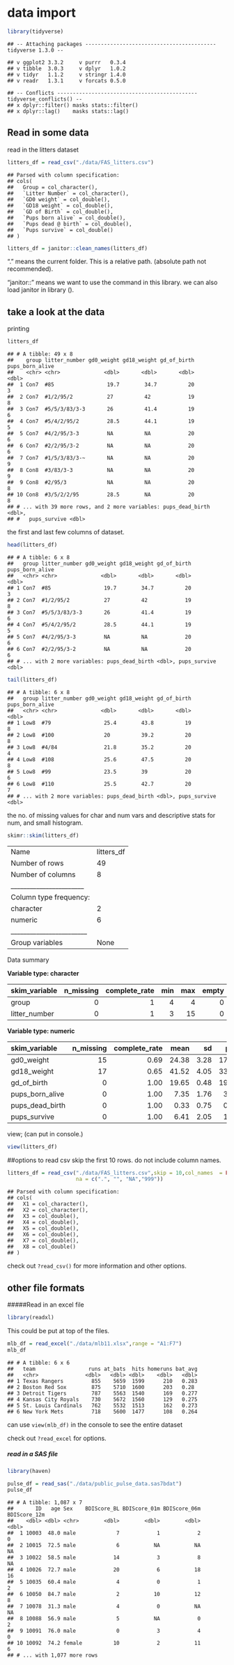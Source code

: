 data import
================

``` r
library(tidyverse)
```

    ## -- Attaching packages ------------------------------------------ tidyverse 1.3.0 --

    ## v ggplot2 3.3.2     v purrr   0.3.4
    ## v tibble  3.0.3     v dplyr   1.0.2
    ## v tidyr   1.1.2     v stringr 1.4.0
    ## v readr   1.3.1     v forcats 0.5.0

    ## -- Conflicts --------------------------------------------- tidyverse_conflicts() --
    ## x dplyr::filter() masks stats::filter()
    ## x dplyr::lag()    masks stats::lag()

## Read in some data

read in the litters dataset

``` r
litters_df = read_csv("./data/FAS_litters.csv")
```

    ## Parsed with column specification:
    ## cols(
    ##   Group = col_character(),
    ##   `Litter Number` = col_character(),
    ##   `GD0 weight` = col_double(),
    ##   `GD18 weight` = col_double(),
    ##   `GD of Birth` = col_double(),
    ##   `Pups born alive` = col_double(),
    ##   `Pups dead @ birth` = col_double(),
    ##   `Pups survive` = col_double()
    ## )

``` r
litters_df = janitor::clean_names(litters_df)
```

“.” means the current folder. This is a relative path. (absolute path
not recommended).

“janitor::” means we want to use the command in this library. we can
also load janitor in library ().

## take a look at the data

printing

``` r
litters_df
```

    ## # A tibble: 49 x 8
    ##    group litter_number gd0_weight gd18_weight gd_of_birth pups_born_alive
    ##    <chr> <chr>              <dbl>       <dbl>       <dbl>           <dbl>
    ##  1 Con7  #85                 19.7        34.7          20               3
    ##  2 Con7  #1/2/95/2           27          42            19               8
    ##  3 Con7  #5/5/3/83/3-3       26          41.4          19               6
    ##  4 Con7  #5/4/2/95/2         28.5        44.1          19               5
    ##  5 Con7  #4/2/95/3-3         NA          NA            20               6
    ##  6 Con7  #2/2/95/3-2         NA          NA            20               6
    ##  7 Con7  #1/5/3/83/3-~       NA          NA            20               9
    ##  8 Con8  #3/83/3-3           NA          NA            20               9
    ##  9 Con8  #2/95/3             NA          NA            20               8
    ## 10 Con8  #3/5/2/2/95         28.5        NA            20               8
    ## # ... with 39 more rows, and 2 more variables: pups_dead_birth <dbl>,
    ## #   pups_survive <dbl>

the first and last few columns of dataset.

``` r
head(litters_df)
```

    ## # A tibble: 6 x 8
    ##   group litter_number gd0_weight gd18_weight gd_of_birth pups_born_alive
    ##   <chr> <chr>              <dbl>       <dbl>       <dbl>           <dbl>
    ## 1 Con7  #85                 19.7        34.7          20               3
    ## 2 Con7  #1/2/95/2           27          42            19               8
    ## 3 Con7  #5/5/3/83/3-3       26          41.4          19               6
    ## 4 Con7  #5/4/2/95/2         28.5        44.1          19               5
    ## 5 Con7  #4/2/95/3-3         NA          NA            20               6
    ## 6 Con7  #2/2/95/3-2         NA          NA            20               6
    ## # ... with 2 more variables: pups_dead_birth <dbl>, pups_survive <dbl>

``` r
tail(litters_df)
```

    ## # A tibble: 6 x 8
    ##   group litter_number gd0_weight gd18_weight gd_of_birth pups_born_alive
    ##   <chr> <chr>              <dbl>       <dbl>       <dbl>           <dbl>
    ## 1 Low8  #79                 25.4        43.8          19               8
    ## 2 Low8  #100                20          39.2          20               8
    ## 3 Low8  #4/84               21.8        35.2          20               4
    ## 4 Low8  #108                25.6        47.5          20               8
    ## 5 Low8  #99                 23.5        39            20               6
    ## 6 Low8  #110                25.5        42.7          20               7
    ## # ... with 2 more variables: pups_dead_birth <dbl>, pups_survive <dbl>

the no. of missing values for char and num vars and descriptive stats
for num, and small histogram.

``` r
skimr::skim(litters_df)
```

|                                                  |             |
| :----------------------------------------------- | :---------- |
| Name                                             | litters\_df |
| Number of rows                                   | 49          |
| Number of columns                                | 8           |
| \_\_\_\_\_\_\_\_\_\_\_\_\_\_\_\_\_\_\_\_\_\_\_   |             |
| Column type frequency:                           |             |
| character                                        | 2           |
| numeric                                          | 6           |
| \_\_\_\_\_\_\_\_\_\_\_\_\_\_\_\_\_\_\_\_\_\_\_\_ |             |
| Group variables                                  | None        |

Data summary

**Variable type: character**

| skim\_variable | n\_missing | complete\_rate | min | max | empty | n\_unique | whitespace |
| :------------- | ---------: | -------------: | --: | --: | ----: | --------: | ---------: |
| group          |          0 |              1 |   4 |   4 |     0 |         6 |          0 |
| litter\_number |          0 |              1 |   3 |  15 |     0 |        49 |          0 |

**Variable type: numeric**

| skim\_variable    | n\_missing | complete\_rate |  mean |   sd |   p0 |   p25 |   p50 |   p75 | p100 | hist  |
| :---------------- | ---------: | -------------: | ----: | ---: | ---: | ----: | ----: | ----: | ---: | :---- |
| gd0\_weight       |         15 |           0.69 | 24.38 | 3.28 | 17.0 | 22.30 | 24.10 | 26.67 | 33.4 | ▃▇▇▆▁ |
| gd18\_weight      |         17 |           0.65 | 41.52 | 4.05 | 33.4 | 38.88 | 42.25 | 43.80 | 52.7 | ▃▃▇▂▁ |
| gd\_of\_birth     |          0 |           1.00 | 19.65 | 0.48 | 19.0 | 19.00 | 20.00 | 20.00 | 20.0 | ▅▁▁▁▇ |
| pups\_born\_alive |          0 |           1.00 |  7.35 | 1.76 |  3.0 |  6.00 |  8.00 |  8.00 | 11.0 | ▁▃▂▇▁ |
| pups\_dead\_birth |          0 |           1.00 |  0.33 | 0.75 |  0.0 |  0.00 |  0.00 |  0.00 |  4.0 | ▇▂▁▁▁ |
| pups\_survive     |          0 |           1.00 |  6.41 | 2.05 |  1.0 |  5.00 |  7.00 |  8.00 |  9.0 | ▁▃▂▇▇ |

view; (can put in console.)

``` r
view(litters_df)
```

\#\#options to read csv skip the first 10 rows. do not include column
names.

``` r
litters_df = read_csv("./data/FAS_litters.csv",skip = 10,col_names  = FALSE, 
                      na = c(".", "", "NA","999"))
```

    ## Parsed with column specification:
    ## cols(
    ##   X1 = col_character(),
    ##   X2 = col_character(),
    ##   X3 = col_double(),
    ##   X4 = col_double(),
    ##   X5 = col_double(),
    ##   X6 = col_double(),
    ##   X7 = col_double(),
    ##   X8 = col_double()
    ## )

check out `?read_csv()` for more information and other options.

## other file formats

\#\#\#\#\#Read in an excel file

``` r
library(readxl)
```

This could be put at top of the files.

``` r
mlb_df = read_excel("./data/mlb11.xlsx",range = "A1:F7")
mlb_df
```

    ## # A tibble: 6 x 6
    ##   team                 runs at_bats  hits homeruns bat_avg
    ##   <chr>               <dbl>   <dbl> <dbl>    <dbl>   <dbl>
    ## 1 Texas Rangers         855    5659  1599      210   0.283
    ## 2 Boston Red Sox        875    5710  1600      203   0.28 
    ## 3 Detroit Tigers        787    5563  1540      169   0.277
    ## 4 Kansas City Royals    730    5672  1560      129   0.275
    ## 5 St. Louis Cardinals   762    5532  1513      162   0.273
    ## 6 New York Mets         718    5600  1477      108   0.264

can use `view(mlb_df)` in the console to see the entire dataset

check out `?read_excel` for options.

##### read in a SAS file

``` r
library(haven)
```

``` r
pulse_df = read_sas("./data/public_pulse_data.sas7bdat")
pulse_df
```

    ## # A tibble: 1,087 x 7
    ##       ID   age Sex    BDIScore_BL BDIScore_01m BDIScore_06m BDIScore_12m
    ##    <dbl> <dbl> <chr>        <dbl>        <dbl>        <dbl>        <dbl>
    ##  1 10003  48.0 male             7            1            2            0
    ##  2 10015  72.5 male             6           NA           NA           NA
    ##  3 10022  58.5 male            14            3            8           NA
    ##  4 10026  72.7 male            20            6           18           16
    ##  5 10035  60.4 male             4            0            1            2
    ##  6 10050  84.7 male             2           10           12            8
    ##  7 10078  31.3 male             4            0           NA           NA
    ##  8 10088  56.9 male             5           NA            0            2
    ##  9 10091  76.0 male             0            3            4            0
    ## 10 10092  74.2 female          10            2           11            6
    ## # ... with 1,077 more rows
